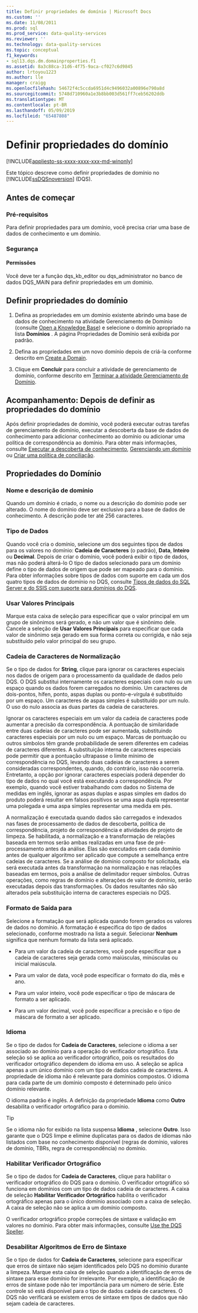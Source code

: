 ```yaml
---
title: Definir propriedades de domínio | Microsoft Docs
ms.custom: ''
ms.date: 11/08/2011
ms.prod: sql
ms.prod_service: data-quality-services
ms.reviewer: ''
ms.technology: data-quality-services
ms.topic: conceptual
f1_keywords:
- sql13.dqs.dm.domainproperties.f1
ms.assetid: 8a3c88ca-31d6-4f75-9aca-cf027c6d9845
author: lrtoyou1223
ms.author: lle
manager: craigg
ms.openlocfilehash: 54672f4c5ccda6951d4c9496032a00896e790a8d
ms.sourcegitcommit: 5748d710960a1e3b8bb003d561ff7ceb56202ddb
ms.translationtype: MT
ms.contentlocale: pt-BR
ms.lasthandoff: 05/09/2019
ms.locfileid: "65487808"
---
```

# <a name="set-domain-properties"></a>Definir propriedades do domínio

[!INCLUDE[appliesto-ss-xxxx-xxxx-xxx-md-winonly](../includes/appliesto-ss-xxxx-xxxx-xxx-md-winonly.md)]

  Este tópico descreve como definir propriedades de domínio no [!INCLUDE[ssDQSnoversion](../includes/ssdqsnoversion-md.md)] (DQS).  
  
##  <a name="BeforeYouBegin"></a> Antes de começar  
  
###  <a name="Prerequisites"></a> Pré-requisitos  
 Para definir propriedades para um domínio, você precisa criar uma base de dados de conhecimento e um domínio.  
  
###  <a name="Security"></a> Segurança  
  
####  <a name="Permissions"></a> Permissões  
 Você deve ter a função dqs_kb_editor ou dqs_administrator no banco de dados DQS_MAIN para definir propriedades em um domínio.  
  
##  <a name="Set"></a> Definir propriedades do domínio  
  
1.  Defina as propriedades em um domínio existente abrindo uma base de dados de conhecimento na atividade Gerenciamento de Domínio (consulte [Open a Knowledge Base](../data-quality-services/open-a-knowledge-base.md)) e selecione o domínio apropriado na lista **Domínios** . A página Propriedades de Domínio será exibida por padrão.  
  
2.  Defina as propriedades em um novo domínio depois de criá-la conforme descrito em [Create a Domain](../data-quality-services/create-a-domain.md).  
  
3.  Clique em **Concluir** para concluir a atividade de gerenciamento de domínio, conforme descrito em [Terminar a atividade Gerenciamento de Domínio](https://msdn.microsoft.com/library/ab6505ad-3090-453b-bb01-58435e7fa7c0).  
  
##  <a name="FollowUp"></a> Acompanhamento: Depois de definir as propriedades do domínio  
 Após definir propriedades de domínio, você poderá executar outras tarefas de gerenciamento de domínio, executar a descoberta da base de dados de conhecimento para adicionar conhecimento ao domínio ou adicionar uma política de correspondência ao domínio. Para obter mais informações, consulte [Executar a descoberta de conhecimento](../data-quality-services/perform-knowledge-discovery.md), [Gerenciando um domínio](../data-quality-services/managing-a-domain.md) ou [Criar uma política de conciliação](../data-quality-services/create-a-matching-policy.md).  
  
##  <a name="Properties"></a> Propriedades do Domínio  
  
###  <a name="Name"></a> Nome e descrição de domínio  
 Quando um domínio é criado, o nome ou a descrição do domínio pode ser alterado. O nome do domínio deve ser exclusivo para a base de dados de conhecimento. A descrição pode ter até 256 caracteres.  
  
###  <a name="Type"></a> Tipo de Dados  
 Quando você cria o domínio, selecione um dos seguintes tipos de dados para os valores no domínio: **Cadeia de Caracteres** (o padrão), **Data**, **Inteiro** ou **Decimal**. Depois de criar o domínio, você poderá exibir o tipo de dados, mas não poderá alterá-lo O tipo de dados selecionado para um domínio define o tipo de dados de origem que pode ser mapeado para o domínio. Para obter informações sobre tipos de dados com suporte em cada um dos quatro tipos de dados de domínio no DQS, consulte [Tipos de dados do SQL Server e do SSIS com suporte para domínios do DQS](../data-quality-services/supported-sql-server-and-ssis-data-types-for-dqs-domains.md).  
  
###  <a name="Leading"></a> Usar Valores Principais  
 Marque esta caixa de seleção para especificar que o valor principal em um grupo de sinônimos será gerado, e não um valor que é sinônimo dele. Cancele a seleção de **Usar Valores Principais** para especificar que cada valor de sinônimo seja gerado em sua forma correta ou corrigida, e não seja substituído pelo valor principal do seu grupo.  
  
###  <a name="Normalize"></a> Cadeia de Caracteres de Normalização  
 Se o tipo de dados for **String**, clique para ignorar os caracteres especiais nos dados de origem para o processamento da qualidade de dados pelo DQS. O DQS substitui internamente os caracteres especiais com nulo ou um espaço quando os dados forem carregados no domínio. Um caracteres de dois-pontos, hífen, ponto, aspas duplas ou ponto-e-vírgula é substituído por um espaço. Um caracteres de aspas simples é substituído por um nulo. O uso do nulo associa as duas partes da cadeia de caracteres.  
  
 Ignorar os caracteres especiais em um valor da cadeia de caracteres pode aumentar a precisão da correspondência. A pontuação de similaridade entre duas cadeias de caracteres pode ser aumentada, substituindo caracteres especiais por um nulo ou um espaço. Marcas de pontuação ou outros símbolos têm grande probabilidade de serem diferentes em cadeias de caracteres diferentes. A substituição interna de caracteres especiais pode permitir que a pontuação ultrapasse o limite mínimo de correspondência no DQS, levando duas cadeias de caracteres a serem consideradas correspondentes, quando, do contrário, isso não ocorreria. Entretanto, a opção por ignorar caracteres especiais poderá depender do tipo de dados no qual você está executando a correspondência. Por exemplo, quando você estiver trabalhando com dados no Sistema de medidas em inglês, ignorar as aspas duplas e aspas simples em dados do produto poderá resultar em falsos positivos se uma aspa dupla representar uma polegada e uma aspa simples representar uma medida em pés.  
  
 A normalização é executada quando dados são carregados e indexados nas fases de processamento de dados de descoberta, política de correspondência, projeto de correspondência e atividades de projeto de limpeza. Se habilitada, a normalização e a transformação de relações baseada em termos serão ambas realizadas em uma fase de pré-processamento antes da análise. Elas são executados em cada domínio antes de qualquer algoritmo ser aplicado que compute a semelhança entre cadeias de caracteres. Se a análise de domínio composto for solicitada, ela será executada antes da transformação na normalização e nas relações baseadas em termos, pois a análise de delimitador requer símbolos. Outras operações, como regras de domínio e alterações de valor de domínio, serão executadas depois das transformações. Os dados resultantes não são alterados pela substituição interna de caracteres especiais no DQS.  
  
###  <a name="Format"></a> Formato de Saída para  
 Selecione a formatação que será aplicada quando forem gerados os valores de dados no domínio. A formatação é específica do tipo de dados selecionado, conforme mostrado na lista a seguir. Selecionar **Nenhum** significa que nenhum formato da lista será aplicado.  
  
-   Para um valor da cadeia de caracteres, você pode especificar que a cadeia de caracteres seja gerada como maiúsculas, minúsculas ou inicial maiúscula.  
  
-   Para um valor de data, você pode especificar o formato do dia, mês e ano.  
  
-   Para um valor inteiro, você pode especificar o tipo de máscara de formato a ser aplicado.  
  
-   Para um valor decimal, você pode especificar a precisão e o tipo de máscara de formato a ser aplicado.  
  
###  <a name="Language"></a> Idioma  
 Se o tipo de dados for **Cadeia de Caracteres**, selecione o idioma a ser associado ao domínio para a operação do verificador ortográfico. Esta seleção só se aplica ao verificador ortográfico, pois os resultados do verificador ortográfico dependem do idioma em uso. A seleção se aplica apenas a um único domínio com um tipo de dados cadeia de caracteres. A propriedade de idioma não é relevante para domínios compostos. O idioma para cada parte de um domínio composto é determinado pelo único domínio relevante.  
  
 O idioma padrão é inglês. A definição da propriedade **Idioma** como **Outro** desabilita o verificador ortográfico para o domínio.  
  
> [!TIP]  
>  Se o idioma não for exibido na lista suspensa **Idioma** , selecione **Outro**. Isso garante que o DQS limpe e elimine duplicatas para os dados de idiomas não listados com base no conhecimento disponível (regras de domínio, valores de domínio, TBRs, regra de correspondência) no domínio.  
  
###  <a name="Speller"></a> Habilitar Verificador Ortográfico  
 Se o tipo de dados for **Cadeia de Caracteres**, clique para habilitar o verificador ortográfico do DQS para o domínio. O verificador ortográfico só funciona em domínios com um tipo de dados cadeia de caracteres. A caixa de seleção **Habilitar Verificador Ortográfico** habilita o verificador ortográfico apenas para o único domínio associado com a caixa de seleção. A caixa de seleção não se aplica a um domínio composto.  
  
 O verificador ortográfico propõe correções de sintaxe e validação em valores no domínio. Para obter mais informações, consulte [Use the DQS Speller](../data-quality-services/use-the-dqs-speller.md).  
  
###  <a name="Syntax"></a> Desabilitar Algoritmos de Erro de Sintaxe  
 Se o tipo de dados for **Cadeia de Caracteres**, selecione para especificar que erros de sintaxe não sejam identificados pelo DQS no domínio durante a limpeza. Marque esta caixa de seleção quando a identificação de erros de sintaxe para esse domínio for irrelevante. Por exemplo, a identificação de erros de sintaxe pode não ter importância para um número de série. Este controle só está disponível para o tipo de dados cadeia de caracteres. O DQS não verificará se existem erros de sintaxe em tipos de dados que não sejam cadeia de caracteres.  
  
  
